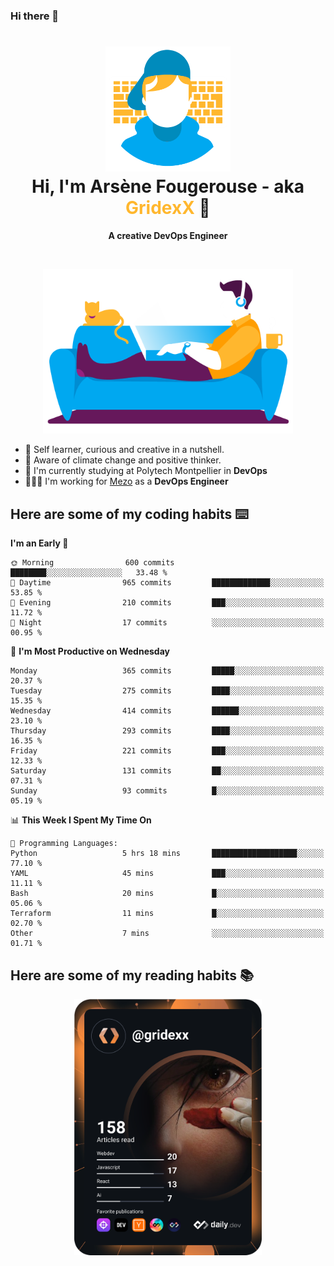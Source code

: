 ### Hi there 👋

<!--
**GridexX/gridexx** is a ✨ _special_ ✨ repository because its `README.md` (this file) appears on your GitHub profile.

Here are some ideas to get you started:

- 🔭 I’m currently working on ...
- 🌱 I’m currently learning ...
- 👯 I’m looking to collaborate on ...
- 🤔 I’m looking for help with ...
- 💬 Ask me about ...
- 📫 How to reach me: ...
- 😄 Pronouns: ...
- ⚡ Fun fact: ...
-->


<!-- Header -->
<h1 align="center">
  <img src="./images/user_profile.png" width="200">
  <br>
  Hi, I'm Arsène Fougerouse - aka <span style="color:#ffb72e">GridexX</span> 👋
</h1>


<p align="center">
  <b>A creative DevOps Engineer </b>
</p>
<br/>
<p align="center">
  <img src="./images/man_couch.png" width="400">
</p>

- 🎨 Self learner, curious and creative in a nutshell. 
- 🌱 Aware of climate change and positive thinker.
- 📕 I'm currently studying at Polytech Montpellier in **DevOps**
- 👨🏻‍💻 I'm working for [Mezo](https://meso-lr.umontpellier.fr/) as a **DevOps Engineer**


## Here are some of my coding habits ⌨️

<!-- Add a section about tech and Ops stack
  Like this one : https://github.com/Xanthus58#-tech-stack
-->
<!--START_SECTION:waka-->
**I'm an Early 🐤** 

```text
🌞 Morning                600 commits         ████████░░░░░░░░░░░░░░░░░   33.48 % 
🌆 Daytime                965 commits         █████████████░░░░░░░░░░░░   53.85 % 
🌃 Evening                210 commits         ███░░░░░░░░░░░░░░░░░░░░░░   11.72 % 
🌙 Night                  17 commits          ░░░░░░░░░░░░░░░░░░░░░░░░░   00.95 % 
```
📅 **I'm Most Productive on Wednesday** 

```text
Monday                   365 commits         █████░░░░░░░░░░░░░░░░░░░░   20.37 % 
Tuesday                  275 commits         ████░░░░░░░░░░░░░░░░░░░░░   15.35 % 
Wednesday                414 commits         ██████░░░░░░░░░░░░░░░░░░░   23.10 % 
Thursday                 293 commits         ████░░░░░░░░░░░░░░░░░░░░░   16.35 % 
Friday                   221 commits         ███░░░░░░░░░░░░░░░░░░░░░░   12.33 % 
Saturday                 131 commits         ██░░░░░░░░░░░░░░░░░░░░░░░   07.31 % 
Sunday                   93 commits          █░░░░░░░░░░░░░░░░░░░░░░░░   05.19 % 
```


📊 **This Week I Spent My Time On** 

```text
💬 Programming Languages: 
Python                   5 hrs 18 mins       ███████████████████░░░░░░   77.10 % 
YAML                     45 mins             ███░░░░░░░░░░░░░░░░░░░░░░   11.11 % 
Bash                     20 mins             █░░░░░░░░░░░░░░░░░░░░░░░░   05.06 % 
Terraform                11 mins             █░░░░░░░░░░░░░░░░░░░░░░░░   02.70 % 
Other                    7 mins              ░░░░░░░░░░░░░░░░░░░░░░░░░   01.71 % 
```


<!--END_SECTION:waka-->

## Here are some of my reading habits 📚
<div  align="center">
  <img src="./images/devcard.svg" width="300">
</div>
